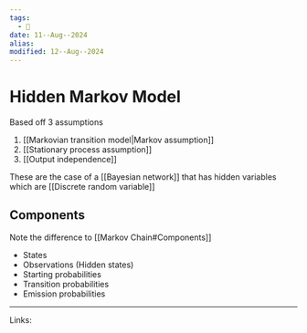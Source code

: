```yaml
---
tags:
  - 🌱
date: 11--Aug--2024
alias: 
modified: 12--Aug--2024
---
```

# Hidden Markov Model
Based off 3 assumptions
1. [[Markovian transition model|Markov assumption]]
2. [[Stationary process assumption]]
3. [[Output independence]]

These are the case of a [[Bayesian network]] that has hidden variables which are [[Discrete random variable]]
## Components
Note the difference to [[Markov Chain#Components]]
- States
- Observations (Hidden states)
- Starting probabilities
- Transition probabilities
- Emission probabilities

---
Links:
